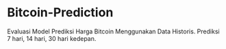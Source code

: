 # Bitcoin-Prediction
 Evaluasi Model Prediksi Harga Bitcoin Menggunakan Data Historis.
 Prediksi 7 hari, 14 hari, 30 hari kedepan.
